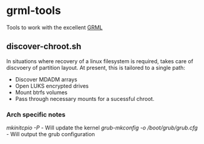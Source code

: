 # grml-tools

Tools to work with the excellent [GRML](https://grml.org/)

## discover-chroot.sh

In situations where recovery of a linux filesystem is required, takes care of discvoery of partition layout.
At present, this is tailored to a single path:

 - Discover MDADM arrays
 - Open LUKS encrypted drives
 - Mount btrfs volumes
 - Pass through necessary mounts for a sucessful chroot.

### Arch specific notes

*mkinitcpio -P* - Will update the kernel
*grub-mkconfig -o /boot/grub/grub.cfg* - Will output the grub configuration

